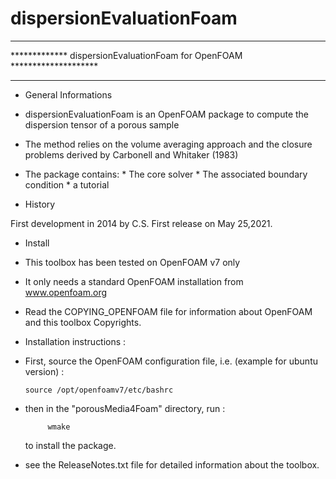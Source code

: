 # dispersionEvaluationFoam


**************************************************************************
************* dispersionEvaluationFoam for OpenFOAM ********************
**************************************************************************

* General Informations

- dispersionEvaluationFoam is an OpenFOAM package to compute the dispersion
  tensor of a porous sample


- The method relies on the volume averaging approach and the closure problems
  derived by Carbonell and Whitaker (1983)

- The package contains:
        * The core solver
        * The associated boundary condition
        * a tutorial

* History

First development in 2014 by C.S. First release on May 25,2021.

* Install

- This toolbox has been tested on OpenFOAM v7 only

- It only needs a standard OpenFOAM installation from www.openfoam.org


- Read the COPYING_OPENFOAM file for information about OpenFOAM and this
  toolbox Copyrights.

* Installation instructions :

- First, source the OpenFOAM configuration file, i.e. (example for ubuntu
  version) :

  	  source /opt/openfoamv7/etc/bashrc

- then in the "porousMedia4Foam" directory, run :

       	   wmake

  to install the package.


- see the ReleaseNotes.txt file for detailed information about the toolbox.
